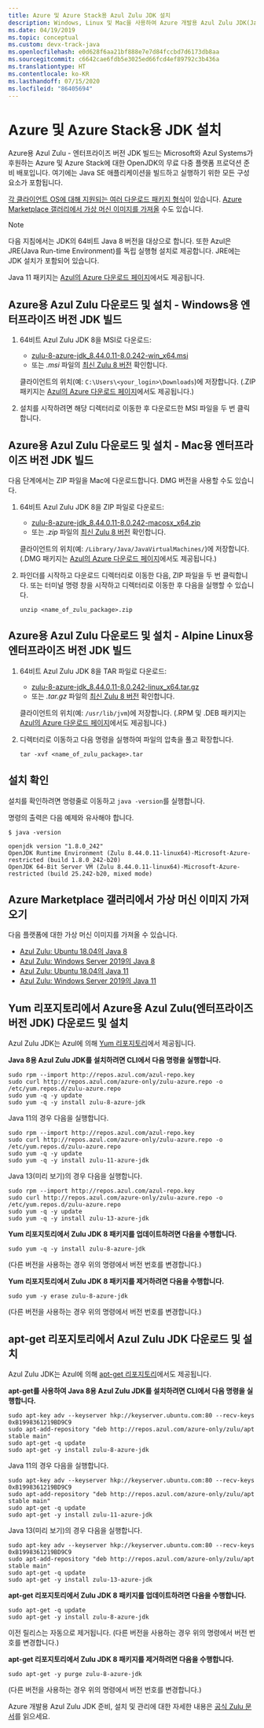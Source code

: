 ```yaml
---
title: Azure 및 Azure Stack용 Azul Zulu JDK 설치
description: Windows, Linux 및 Mac을 사용하여 Azure 개발용 Azul Zulu JDK(Java Development Kit)를 설치하는 방법
ms.date: 04/19/2019
ms.topic: conceptual
ms.custom: devx-track-java
ms.openlocfilehash: e0d628f6aa21bf888e7e7d84fccbd7d6173db8aa
ms.sourcegitcommit: c6642cae6fdb5e3025ed66fcd4ef89792c3b436a
ms.translationtype: HT
ms.contentlocale: ko-KR
ms.lasthandoff: 07/15/2020
ms.locfileid: "86405694"
---
```

# <a name="install-the-jdk-for-azure-and-azure-stack"></a>Azure 및 Azure Stack용 JDK 설치

Azure용 Azul Zulu - 엔터프라이즈 버전 JDK 빌드는 Microsoft와 Azul Systems가 후원하는 Azure 및 Azure Stack에 대한 OpenJDK의 무료 다중 플랫폼 프로덕션 준비 배포입니다. 여기에는 Java SE 애플리케이션을 빌드하고 실행하기 위한 모든 구성 요소가 포함됩니다.

[각 클라이언트 OS에 대해 지원되는 여러 다운로드 패키지 형식](https://www.azul.com/downloads/azure-only/zulu/)이 있습니다. [Azure Marketplace 갤러리에서 가상 머신 이미지를 가져올](#get-virtual-machine-images-from-the-azure-marketplace-gallery) 수도 있습니다.

> [!NOTE]
> 다음 지침에서는 JDK의 64비트 Java 8 버전을 대상으로 합니다. 또한 Azul은 JRE(Java Run-time Environment)를 독립 실행형 설치로 제공합니다. JRE에는 JDK 설치가 포함되어 있습니다.
>
> Java 11 패키지는 [Azul의 Azure 다운로드 페이지](https://www.azul.com/downloads/azure-only/zulu/)에서도 제공됩니다.

## <a name="download-and-install-the-azul-zulu-for-azure---enterprise-edition-jdk-builds-for-windows"></a>Azure용 Azul Zulu 다운로드 및 설치 - Windows용 엔터프라이즈 버전 JDK 빌드

1. 64비트 Azul Zulu JDK 8을 MSI로 다운로드:

   * [zulu-8-azure-jdk_8.44.0.11-8.0.242-win_x64.msi](http://repos.azul.com/azure-only/zulu/packages/zulu-8/8u242/zulu-8-azure-jdk_8.44.0.11-8.0.242-win_x64.msi)
   * 또는 *.msi* 파일의 [최신 Zulu 8 버전](http://repos.azul.com/azure-only/zulu/packages/zulu-8) 확인합니다.

   클라이언트의 위치(예: `C:\Users\<your_login>\Downloads`)에 저장합니다. (.ZIP 패키지는 [Azul의 Azure 다운로드 페이지](https://www.azul.com/downloads/azure-only/zulu/)에서도 제공됩니다.)

2. 설치를 시작하려면 해당 디렉터리로 이동한 후 다운로드한 MSI 파일을 두 번 클릭합니다.

## <a name="download-and-install-the-azul-zulu-for-azure---enterprise-edition-jdk-builds-for-mac"></a>Azure용 Azul Zulu 다운로드 및 설치 - Mac용 엔터프라이즈 버전 JDK 빌드

다음 단계에서는 ZIP 파일을 Mac에 다운로드합니다. DMG 버전을 사용할 수도 있습니다.

1. 64비트 Azul Zulu JDK 8을 ZIP 파일로 다운로드:

   * [zulu-8-azure-jdk_8.44.0.11-8.0.242-macosx_x64.zip](http://repos.azul.com/azure-only/zulu/packages/zulu-8/8u242/zulu-8-azure-jdk_8.44.0.11-8.0.242-macosx_x64.zip)
   * 또는 *.zip* 파일의 [최신 Zulu 8 버전](http://repos.azul.com/azure-only/zulu/packages/zulu-8) 확인합니다.

   클라이언트의 위치(예: `/Library/Java/JavaVirtualMachines/`)에 저장합니다. (.DMG 패키지는 [Azul의 Azure 다운로드 페이지](https://www.azul.com/downloads/azure-only/zulu/)에서도 제공됩니다.)

2. 파인더를 시작하고 다운로드 디렉터리로 이동한 다음, ZIP 파일을 두 번 클릭합니다. 또는 터미널 명령 창을 시작하고 디렉터리로 이동한 후 다음을 실행할 수 있습니다.

    ```cli
    unzip <name_of_zulu_package>.zip
    ```

## <a name="download-and-install-the-azul-zulu-for-azure---enterprise-edition-jdk-builds-for-alpine-linux"></a>Azure용 Azul Zulu 다운로드 및 설치 - Alpine Linux용 엔터프라이즈 버전 JDK 빌드

1. 64비트 Azul Zulu JDK 8을 TAR 파일로 다운로드:

   * [zulu-8-azure-jdk_8.44.0.11-8.0.242-linux_x64.tar.gz](http://repos.azul.com/azure-only/zulu/packages/zulu-8/8u242/zulu-8-azure-jdk_8.44.0.11-8.0.242-linux_x64.tar.gz)
   * 또는 *.tar.gz* 파일의 [최신 Zulu 8 버전](https://repos.azul.com/azure-only/zulu/packages/zulu-8) 확인합니다.

   클라이언트의 위치(예: `/usr/lib/jvm`)에 저장합니다. (.RPM 및 .DEB 패키지는 [Azul의 Azure 다운로드 페이지](https://www.azul.com/downloads/azure-only/zulu/)에서도 제공됩니다.)

2. 디렉터리로 이동하고 다음 명령을 실행하여 파일의 압축을 풀고 확장합니다.

    ```cli
    tar -xvf <name_of_zulu_package>.tar
    ```

## <a name="confirm-your-installation"></a>설치 확인

설치를 확인하려면 명령줄로 이동하고 `java -version`를 실행합니다.

명령의 출력은 다음 예제와 유사해야 합니다.

```cli
$ java -version

openjdk version "1.8.0_242"
OpenJDK Runtime Environment (Zulu 8.44.0.11-linux64)-Microsoft-Azure-restricted (build 1.8.0_242-b20)
OpenJDK 64-Bit Server VM (Zulu 8.44.0.11-linux64)-Microsoft-Azure-restricted (build 25.242-b20, mixed mode)
```

## <a name="get-virtual-machine-images-from-the-azure-marketplace-gallery"></a>Azure Marketplace 갤러리에서 가상 머신 이미지 가져오기

다음 플랫폼에 대한 가상 머신 이미지를 가져올 수 있습니다.

* [Azul Zulu: Ubuntu 18.04의 Java 8](https://azuremarketplace.microsoft.com/marketplace/apps/azul.azul-zulu8-ubuntu-1804)
* [Azul Zulu: Windows Server 2019의 Java 8](https://azuremarketplace.microsoft.com/marketplace/apps/azul.azul-zulu8-windows-2019)
* [Azul Zulu: Ubuntu 18.04의 Java 11](https://azuremarketplace.microsoft.com/marketplace/apps/azul.azul-zulu11-ubuntu-1804)
* [Azul Zulu: Windows Server 2019의 Java 11](https://azuremarketplace.microsoft.com/marketplace/apps/azul.azul-zulu11-windows-2019)

## <a name="download-and-install-the-azul-zulu-for-azure---enterprise-edition-jdks-from-a-yum-repository"></a>Yum 리포지토리에서 Azure용 Azul Zulu(엔터프라이즈 버전 JDK) 다운로드 및 설치

Azul Zulu JDK는 Azul에 의해 [Yum 리포지토리](https://repos.azul.com/azure-only/zulu-azure.repo)에서 제공됩니다.

**Java 8용 Azul Zulu JDK를 설치하려면 CLI에서 다음 명령을 실행합니다.**

```cli
sudo rpm --import http://repos.azul.com/azul-repo.key
sudo curl http://repos.azul.com/azure-only/zulu-azure.repo -o /etc/yum.repos.d/zulu-azure.repo
sudo yum -q -y update
sudo yum -q -y install zulu-8-azure-jdk
```

Java 11의 경우 다음을 실행합니다.

```cli
sudo rpm --import http://repos.azul.com/azul-repo.key
sudo curl http://repos.azul.com/azure-only/zulu-azure.repo -o /etc/yum.repos.d/zulu-azure.repo
sudo yum -q -y update
sudo yum -q -y install zulu-11-azure-jdk
```

Java 13(미리 보기)의 경우 다음을 실행합니다.

```cli
sudo rpm --import http://repos.azul.com/azul-repo.key
sudo curl http://repos.azul.com/azure-only/zulu-azure.repo -o /etc/yum.repos.d/zulu-azure.repo
sudo yum -q -y update
sudo yum -q -y install zulu-13-azure-jdk
```

**Yum 리포지토리에서 Zulu JDK 8 패키지를 업데이트하려면 다음을 수행합니다.**

```cli
sudo yum -q -y install zulu-8-azure-jdk
```

(다른 버전을 사용하는 경우 위의 명령에서 버전 번호를 변경합니다.)

**Yum 리포지토리에서 Zulu JDK 8 패키지를 제거하려면 다음을 수행합니다.**

```cli
sudo yum -y erase zulu-8-azure-jdk
```

(다른 버전을 사용하는 경우 위의 명령에서 버전 번호를 변경합니다.)

## <a name="download-and-install-the-azul-zulu-jdks-from-an-apt-get-repository"></a>apt-get 리포지토리에서 Azul Zulu JDK 다운로드 및 설치

Azul Zulu JDK는 Azul에 의해 [apt-get 리포지토리](https://repos.azul.com/azure-only/zulu/apt)에서도 제공됩니다.

**apt-get를 사용하여 Java 8용 Azul Zulu JDK를 설치하려면 CLI에서 다음 명령을 실행합니다.**

```cli
sudo apt-key adv --keyserver hkp://keyserver.ubuntu.com:80 --recv-keys 0xB1998361219BD9C9
sudo apt-add-repository "deb http://repos.azul.com/azure-only/zulu/apt stable main"
sudo apt-get -q update
sudo apt-get -y install zulu-8-azure-jdk
```

Java 11의 경우 다음을 실행합니다.

```cli
sudo apt-key adv --keyserver hkp://keyserver.ubuntu.com:80 --recv-keys 0xB1998361219BD9C9
sudo apt-add-repository "deb http://repos.azul.com/azure-only/zulu/apt stable main"
sudo apt-get -q update
sudo apt-get -y install zulu-11-azure-jdk
```

Java 13(미리 보기)의 경우 다음을 실행합니다.

```cli
sudo apt-key adv --keyserver hkp://keyserver.ubuntu.com:80 --recv-keys 0xB1998361219BD9C9
sudo apt-add-repository "deb http://repos.azul.com/azure-only/zulu/apt stable main"
sudo apt-get -q update
sudo apt-get -y install zulu-13-azure-jdk
```

**apt-get 리포지토리에서 Zulu JDK 8 패키지를 업데이트하려면 다음을 수행합니다.**

```cli
sudo apt-get -q update
sudo apt-get -y install zulu-8-azure-jdk
```

이전 릴리스는 자동으로 제거됩니다.
(다른 버전을 사용하는 경우 위의 명령에서 버전 번호를 변경합니다.)

**apt-get 리포지토리에서 Zulu JDK 8 패키지를 제거하려면 다음을 수행합니다.**

```cli
sudo apt-get -y purge zulu-8-azure-jdk
```

(다른 버전을 사용하는 경우 위의 명령에서 버전 번호를 변경합니다.)

Azure 개발용 Azul Zulu JDK 준비, 설치 및 관리에 대한 자세한 내용은 [공식 Zulu 문서](https://docs.azul.com/zulu/zuludocs/index.htm)를 읽으세요.
